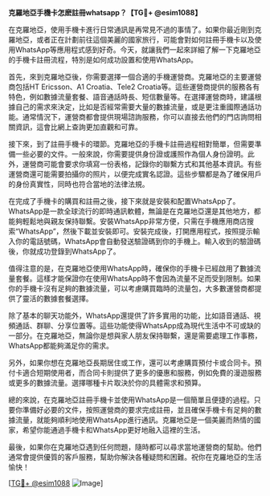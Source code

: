 **克羅地亞手機卡怎麽註冊whatsapp？【TG💪+ @esim1088】**

在克羅地亞，使用手機卡進行日常通訊是再常見不過的事情了。如果你最近剛到克羅地亞，或者正在計劃前往這個美麗的國家旅行，可能會對如何註冊手機卡以及使用WhatsApp等應用程式感到好奇。今天，就讓我們一起來詳細了解一下克羅地亞的手機卡註冊流程，特別是如何成功設置和使用WhatsApp。

首先，來到克羅地亞後，你需要選擇一個合適的手機運營商。克羅地亞的主要運營商包括HT Ericsson、A1 Croatia、Tele2 Croatia等。這些運營商提供的服務各有特色，例如數據流量套餐、語音通話時長、短信數量等。在選擇運營商時，建議根據自己的需求來決定，比如是否經常需要大量的數據流量，或是更注重國際通話功能。通常情況下，運營商都會提供現場諮詢服務，你可以直接去他們的門店詢問相關資訊，這會比網上查詢更加直觀和可靠。

接下來，到了註冊手機卡的環節。克羅地亞的手機卡註冊過程相對簡單，但需要準備一些必要的文件。一般來說，你需要提供身份證或護照作為個人身份證明。此外，運營商可能會要求你填寫一份表格，記錄你的聯繫方式和其他基本資訊。有些運營商還可能需要拍攝你的照片，以便完成實名認證。這些步驟都是為了確保用戶的身份真實性，同時也符合當地的法律法規。

在完成了手機卡的購買和註冊之後，接下來就是安裝和配置WhatsApp了。WhatsApp是一款全球流行的即時通訊軟體，無論是在克羅地亞還是其他地方，都能夠輕鬆地與親友保持聯繫。安裝WhatsApp非常方便，只需在手機應用商店搜索“WhatsApp”，然後下載並安裝即可。安裝完成後，打開應用程式，按照提示輸入你的電話號碼，WhatsApp會自動發送驗證碼到你的手機上。輸入收到的驗證碼後，你就成功登錄到WhatsApp了。

值得注意的是，在克羅地亞使用WhatsApp時，確保你的手機卡已經啟用了數據流量套餐。這樣才能保證你在使用WhatsApp時不會因為流量不足而受到限制。如果你的手機卡沒有足夠的數據流量，可以考慮購買臨時的流量包，大多數運營商都提供了靈活的數據套餐選擇。

除了基本的聊天功能外，WhatsApp還提供了許多實用的功能，比如語音通話、視頻通話、群聊、分享位置等。這些功能使得WhatsApp成為現代生活中不可或缺的一部分。在克羅地亞，無論你是想與家人朋友保持聯繫，還是需要處理工作事務，WhatsApp都能夠滿足你的需求。

另外，如果你想在克羅地亞長期居住或工作，還可以考慮購買預付卡或合同卡。預付卡適合短期使用者，而合同卡則提供了更多的優惠和服務，例如免費的漫遊服務或更多的數據流量。選擇哪種卡片取決於你的具體需求和預算。

總的來說，在克羅地亞註冊手機卡並使用WhatsApp是一個簡單且便捷的過程。只要你準備好必要的文件，按照運營商的要求完成註冊，並且確保手機卡有足夠的數據流量，就能夠順利地使用WhatsApp進行通訊。克羅地亞是一個美麗而熱情的國家，希望你能通過手機卡和WhatsApp更好地融入這裡的生活。

最後，如果你在克羅地亞遇到任何問題，隨時都可以尋求當地運營商的幫助。他們通常會提供優質的客戶服務，幫助你解決各種疑問和困難。祝你在克羅地亞的生活愉快！

[[TG💪+ @esim1088](https://t.me/s/esim1088) ![Image](https://i.postimg.cc/4NQfJmqS/Snipaste-2025-05-13-00-14-12.png)]